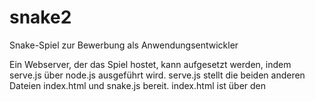 # snake2

Snake-Spiel zur Bewerbung als Anwendungsentwickler

Ein Webserver, der das Spiel hostet, kann aufgesetzt werden, indem serve.js über node.js ausgeführt wird. serve.js stellt die beiden anderen Dateien index.html und snake.js bereit. index.html ist über den <script>-Tag mit dem Code in Snake.js verknüpft. snake.js interagiert anschließend mit dem Canvas und dem Div der index.html.

PORT 1234, da ich nicht davon ausgehen kann, dass häufig verwendete Ports auf der Testmaschine frei sein werden.

Farben: Grün = Schlange/Snake/Player Blau = Essen/Food

Steuerung: W,A,S und D. Das Spiel wird begonnen, indem eine dieser Tasten gedrückt wird. Ist das Spiel beendet, muss die aufgerufene Website neu geladen werden, damit die nächste Runde begonnen werden kann.

Außerdem: Steuert man "rückwärts" in sich hinein, wird dies ebenfalls als "Schlange gefressen" gewertet. Dies könnte einfach verändert werden, jedoch wollte ich den Code zunächst auf das Wesentliche beschränken,

Pascal Siemer
